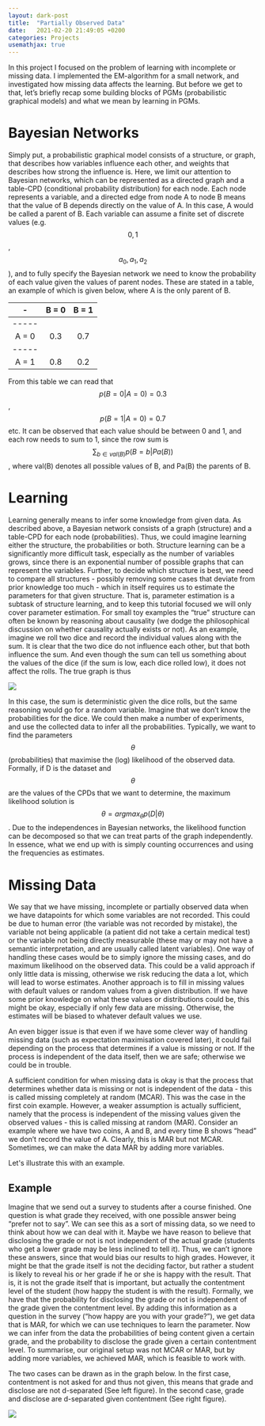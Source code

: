 ```yaml
---
layout: dark-post
title:  "Partially Observed Data"
date:   2021-02-20 21:49:05 +0200
categories: Projects
usemathjax: true
---
```


In this project I focused on the problem of learning with incomplete or missing data. I implemented the EM-algorithm for a small network, and investigated how missing data affects
the learning. But before we get to that, let’s briefly recap some building blocks of PGMs (probabilistic graphical models) and 
what we mean by learning in PGMs.

# Bayesian Networks
Simply put, a probabilistic graphical model consists of a structure, or graph,
that describes how variables influence each other, and weights that describes how
strong the influence is. Here, we limit our attention to Bayesian networks, which
can be represented as a directed graph and a table-CPD (conditional probability
distribution) for each node. Each node represents a variable, and a directed edge
from node A to node B means that the value of B depends directly on the value
of A. In this case, A would be called a parent of B. Each variable can assume a
finite set of discrete values (e.g. $${0, 1}$$, $${a_0, a_1, a_2}$$), and to fully specify the
Bayesian network we need to know the probability of each value given the values
of parent nodes. These are stated in a table, an example of which is given below,
where A is the only parent of B.

|     -         | B = 0           | B = 1         |
|:-------------:| :-------------: |:-------------:| 
|-----
|A = 0          | 0.3             | 0.7           | 
|-----
|A = 1          | 0.8             | 0.2           | 

From this table we can read that $$p(B = 0|A = 0) = 0.3$$, $$p(B = 1|A = 0) = 0.7$$
etc. It can be observed that each value should be between 0 and 1, and each row needs to sum to 1, since the row sum is $$\sum_{b\in val(B)} p(B = b|Pa(B))$$, where
val(B) denotes all possible values of B, and Pa(B) the parents of B.

# Learning
Learning generally means to infer some knowledge from given data. As described
above, a Bayesian network consists of a graph (structure) and a table-CPD for
each node (probabilities). Thus, we could imagine learning either the structure,
the probabilities or both. Structure learning can be a significantly more difficult task, especially as the number of variables grows, since there is an exponential
number of possible graphs that can represent the variables. Further, to decide
which structure is best, we need to compare all structures - possibly removing
some cases that deviate from prior knowledge too much - which in itself requires
us to estimate the parameters for that given structure. That is, parameter
estimation is a subtask of structure learning, and to keep this tutorial focused we
will only cover parameter estimation. For small toy examples the “true” structure
can often be known by reasoning about causality (we dodge the philosophical
discussion on whether causality actually exists or not). As an example, imagine
we roll two dice and record the individual values along with the sum. It is clear
that the two dice do not influence each other, but that both influence the sum.
And even though the sum can tell us something about the values of the dice (if
the sum is low, each dice rolled low), it does not affect the rolls. The true graph
is thus

<style>
img {
  display: block;
  margin-left: auto;
  margin-right: auto;
}
</style>

<img src="https://samueltober.github.io/samuel-tober/images/diagram-20210504.png" >

In this case, the sum is deterministic given the dice rolls, but the same reasoning
would go for a random variable. Imagine that we don’t know the probabilities
for the dice. We could then make a number of experiments, and use the collected
data to infer all the probabilities. Typically, we want to find the parameters $$\theta$$
(probabilities) that maximise the (log) likelihood of the observed data. Formally,
if D is the dataset and $$\theta$$ are the values of the CPDs that we want to determine, the
maximum likelihood solution is $$\theta = argmax_{\theta}p(D|\theta)$$. Due to the independences
in Bayesian networks, the likelihood function can be decomposed so that we
can treat parts of the graph independently. In essence, what we end up with is
simply counting occurrences and using the frequencies as estimates.

# Missing Data
We say that we have missing, incomplete or partially observed data when we
have datapoints for which some variables are not recorded. This could be due to
human error (the variable was not recorded by mistake), the variable not being
applicable (a patient did not take a certain medical test) or the variable not being
directly measurable (these may or may not have a semantic interpretation, and
are usually called latent variables). One way of handling these cases would be to
simply ignore the missing cases, and do maximum likelihood on the observed
data. This could be a valid approach if only little data is missing, otherwise
we risk reducing the data a lot, which will lead to worse estimates. Another
approach is to fill in missing values with default values or random values from
a given distribution. If we have some prior knowledge on what these values or
distributions could be, this might be okay, especially if only few data are missing.
Otherwise, the estimates will be biased to whatever default values we use.

An even bigger issue is that even if we have some clever way of handling missing
data (such as expectation maximisation covered later), it could fail depending
on the process that determines if a value is missing or not. If the process is
independent of the data itself, then we are safe; otherwise we could be in trouble.

A sufficient condition for when missing data is okay is that the process that
determines whether data is missing or not is independent of the data - this is
called missing completely at random (MCAR). This was the case in the first
coin example. However, a weaker assumption is actually sufficient, namely that
the process is independent of the missing values given the observed values - this
is called missing at random (MAR). Consider an example where we have two
coins, A and B, and every time B shows “head” we don’t record the value of A.
Clearly, this is MAR but not MCAR. Sometimes, we can make the data MAR
by adding more variables.

Let's illustrate this with an example.
## Example
Imagine that we send out a survey to students after a course finished.
One question is what grade they received, with one possible answer
being “prefer not to say”. We can see this as a sort of missing data,
so we need to think about how we can deal with it. Maybe we have
reason to believe that disclosing the grade or not is not independent of the actual grade (students who get a lower grade may be less
inclined to tell it). Thus, we can’t ignore these answers, since that
would bias our results to high grades. However, it might be that
the grade itself is not the deciding factor, but rather a student is
likely to reveal his or her grade if he or she is happy with the result.
That is, it is not the grade itself that is important, but actually the
contentment level of the student (how happy the student is with the
result). Formally, we have that the probability for disclosing the
grade or not is independent of the grade given the contentment level.
By adding this information as a question in the survey (“how happy
are you with your grade?”), we get data that is MAR, for which we
can use techniques to learn the parameter. Now we can infer from
the data the probabilities of being content given a certain grade, and
the probability to disclose the grade given a certain contentment
level. To summarise, our original setup was not MCAR or MAR,
but by adding more variables, we achieved MAR, which is feasible to
work with.

The two cases can be drawn as in the graph below. In  the  first  case,  contentment  is  not  asked  for  and  thus  not  given,  this  means  that  grade and disclose are not d-separated (See left figure).  In the second case, grade and disclose are d-separated given contentment (See right figure).

<img src="https://samueltober.github.io/samuel-tober/images/Grades.png" >

